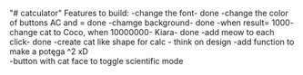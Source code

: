 "# catculator" 
Features to build:
-change the font- done
-change the color of buttons AC and = done
-chamge background- done
-when result= 1000- change cat to Coco, when 10000000- Kiara- done
-add meow to each click- done
-create cat like shape for calc - think on design
-add function to make a potęga ^2 xD  
-button with cat face to toggle scientific mode